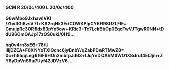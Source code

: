 #### GCM R 20/0c/400 L 20/0c/400
**G6wMbo9JxhawlVKI**<br/>**/Zbv3Gi6zsV7f+KA2rqNk3EdCOWKPlpCY6R9SUZLFIE=**<br/>**GmujpRc3ORfldx83pYx5ow+KRic3+Tc7Lck5bOp0EqcFwVJTgwR0NN+tDdU96OmQAJp17zQS0uki/0H9...**<br/><br/>
**hq0v4rn3xE6+78/U**<br/>**IlIjDZEA+F0XNYxTXlQcnc6jyBnbY/qZabPDnRTMwZ8=**<br/>**0c+h8IqqLeg6f6F9HOn2mbIpJd63+tJqYnDQAhMtlWO1X8druf4EfJjm+ZY8yDpVnS9u7Uyf42JDVzV6...**